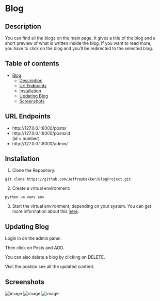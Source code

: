 # Blog

## Description
<p>You can find all the blogs on the main page. It gives a title of the blog and a short preview of what is written inside the blog. If you want to read more, you have to click on the blog and you'll be redirected to the selected blog.</p>

## Table of contents
* [Blog](#blog)
  * [Description](#description)
  * [Url Endpoints](#url-endpoints)
  * [Installation](#installation)
  * [Updating Blog](#updating-blog)
  * [Screenshots](#screenshots)

## URL Endpoints
<ul>
  <li>http://127.0.0.1:8000/posts/</li>
  <li>http://127.0.0.1:8000/posts/id</li> (id = number)
  <li>http://127.0.0.1:8000/admin/</li>
</ul>

## Installation
1. Clone the Repository:
```
git clone https://github.com/Jeffreybekker/BlogProject.git
```
2. Create a virtual environment:
```
python -m venv env
```
3. Start the virtual environment, depending on your system. You can get more information about this <a href="https://docs.python.org/3/tutorial/venv.html">here</a>.

## Updating Blog
<p>Login in on the admin panel.</p>
<p>Then click on Posts and ADD.</p>
<p>You can also delete a blog by clicking on DELETE.</p>
<p>Visit <a href"http://127.0.0.1:8000/posts/">the posts</a>to see all the updated content.</p>

## Screenshots
![image](https://github.com/user-attachments/assets/f0ff613b-b29e-44c3-a62d-b8db8dfcd285)
![image](https://github.com/user-attachments/assets/ce1a417c-436e-4af4-b7bb-b3df9c334e06)
![image](https://github.com/user-attachments/assets/02e29bf2-a51b-4759-a0d8-92f9ec050f73)
